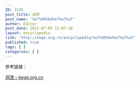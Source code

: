 ```yaml
---
ID: 3145
post_title: 白积
post_name: '%e7%99%bd%e7%a7%af'
author: Editor
post_date: 2021-07-05 12:07:26
layout: encyclopedia
link: 'http://kege.org.cn/encyclopedia/%e7%99%bd%e7%a7%af'
published: true
tags: [ ]
categories: [ ]
---
```

参考链接：

<a href="http://kege.org.cn/encyclopedia/%e6%b4%9e%e6%b3%84">洞泄 – kege.org.cn</a>